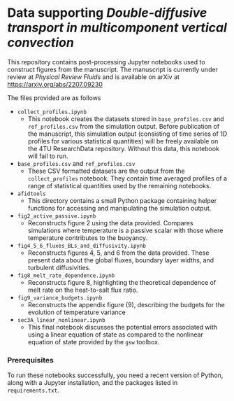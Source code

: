 # Data supporting *Double-diffusive transport in multicomponent vertical convection*

This repository contains post-processing Jupyter notebooks used to construct figures from the manuscript.
The manuscript is currently under review at *Physical Review Fluids* and is available on arXiv at https://arxiv.org/abs/2207.09230

The files provided are as follows

- `collect_profiles.ipynb`
    - This notebook creates the datasets stored in `base_profiles.csv` and `ref_profiles.csv` from the simulation output. Before publication of the manuscript, this simulation output (consisting of time series of 1D profiles for various statistical quantities) will be freely available on the 4TU ResearchData repository. Without this data, this notebook will fail to run.
- `base_profiles.csv` and `ref_profiles.csv`
    - These CSV formatted datasets are the output from the `collect_profiles` notebook. They contain time averaged profiles of a range of statistical quantities used by the remaining notebooks.
- `afidtools`
    - This directory contains a small Python package containing helper functions for accessing and manipulating the simulation output.
- `fig2_active_passive.ipynb`
    - Reconstructs figure 2 using the data provided. Compares simulations where temperature is a passive scalar with those where temperature contributes to the buoyancy.
- `fig4_5_6_fluxes_BLs_and_diffusivity.ipynb`
    - Reconstructs figures 4, 5, and 6 from the data provided. These present data about the global fluxes, boundary layer widths, and turbulent diffusivities.
- `fig8_melt_rate_dependence.ipynb`
    - Reconstructs figure 8, highlighting the theoretical dependence of melt rate on the heat-to-salt flux ratio.
- `fig9_variance_budgets.ipynb`
    - Reconstructs the appendix figure (9), describing the budgets for the evolution of temperature variance
- `sec3A_linear_nonlinear.ipynb`
    - This final notebook discusses the potential errors associated with using a linear equation of state as compared to the nonlinear equation of state provided by the `gsw` toolbox.

### Prerequisites
To run these notebooks successfully, you need a recent version of Python, along with a Jupyter installation, and the packages listed in `requirements.txt`.